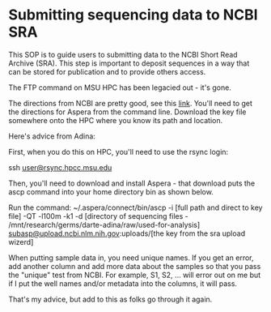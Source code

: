 # Submitting sequencing data to NCBI SRA

This SOP is to guide users to submitting data to the NCBI Short Read Archive (SRA). This step is important to deposit sequences in a way that can be stored for publication and to provide others access.

The FTP command on MSU HPC has been legacied out - it's gone.   

The directions from NCBI are pretty good, see this [link](https://submit.ncbi.nlm.nih.gov/subs/sra/).  You'll need to get the directions for Aspera from the command line.  Download the key file somewhere onto the HPC where you know its path and location.

Here's advice from Adina:

First, when you do this on HPC, you'll need to use the rsync login:

ssh user@rsync.hpcc.msu.edu

Then, you'll need to download and install Aspera - that download puts the ascp command into your home directory bin as shown below.  

Run the command:
~/.aspera/connect/bin/ascp -i [full path and direct to key file] -QT -l100m -k1 -d [directory of sequencing files - /mnt/research/germs/darte-adina/raw/used-for-analysis] subasp@upload.ncbi.nlm.nih.gov:uploads/[the key from the sra upload wizerd]

When putting sample data in, you need unique names.  If you get an error, add another column and add more data about the samples so that you pass the "unique" test from NCBI.  For example, S1, S2, ... will error out on me but if I put the well names and/or metadata into the columns, it will pass.

That's my advice, but add to this as folks go through it again.
